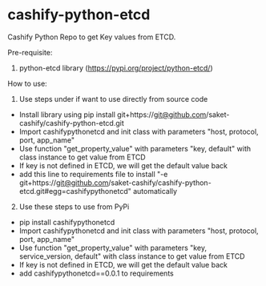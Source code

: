 # cashify-python-etcd

Cashify Python Repo to get Key values from ETCD.

Pre-requisite:
1. python-etcd library (https://pypi.org/project/python-etcd/)


How to use:
1. Use steps under if want to use directly from source code
- Install library using pip install git+https://git@github.com/saket-cashify/cashify-python-etcd.git
- Import cashifypythonetcd and init class with parameters "host, protocol, port, app_name"
- Use function "get_property_value" with parameters "key, default" with class instance to get value from ETCD
- If key is not defined in ETCD, we will get the default value back
- add this line to requirements file to install "-e git+https://git@github.com/saket-cashify/cashify-python-etcd.git#egg=cashifypythonetcd" automatically

2. Use these steps to use from PyPi
- pip install cashifypythonetcd
- Import cashifypythonetcd and init class with parameters "host, protocol, port, app_name"
- Use function "get_property_value" with parameters "key, service_version, default" with class instance to get value from ETCD
- If key is not defined in ETCD, we will get the default value back
- add cashifypythonetcd==0.0.1 to requirements
